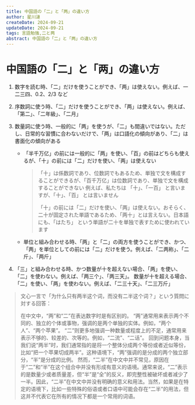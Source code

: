 ```yaml
---
title: 中国語の「二」と「两」の違い方
author: 星川漣
createDate: 2024-09-21
updateDate: 2024-09-21
tags: 言語勉強,二と两
abstract: 中国語の「二」と「两」の違い方
---
```


# 中国語の「二」と「两」の違い方

1. 数字を読む時、「二」だけを使うことができ、「两」は使えない。例えば、一二三四、0.2、2/3 など

2. 序数詞に使う時、「二」だけを使うことができ、「两」は使えない。例えば、「第二」、「二年級」、「二月」

3. 数量詞に使う時、一般的に「两」を使うが、「二」も間違いではない。ただし、日常的な習慣に合わないだけで、「两」は口語化の傾向があり、「二」は書面化の傾向がある

    - 「半千万亿」の前には一般的に「两」を使い、「百」の前はどちらも使えるが、「十」の前には「二」だけを使い、「两」は使えない

        > 「十」は係数詞であり、位数詞でもあるため、単独で文を構成することができるが、「百千万亿」は位数詞であり、単独で文を構成することができない
        > 例えば、私たちは 「十」、「一百」 と言いますが、「十」、「百」 とは言いません
        >
        > 「十」の前には「二」だけを使い、「两」は使えない。おそらく、二十が固定された単語であるため、「两十」とは言えない。日本語にも、「はたち」 という単語が二十を単独で表すために使われています

    - 単位と組み合わせる時、「两」と「二」の両方を使うことができ、かつ、「两」を単位としての前には「二」だけを使う。例えば、「二两称」、「二斤」、「两斤」

4. 「三」と組み合わせる時、かつ数量が十を超えない場合、「两」を使い、「二」を使わない。例えば、「两三个」、「两三天」。
   数量が十を超える場合、「二」を使い、「两」を使わない。例えば、「二三十天」、「二三万斤」

> 文心一言で「为什么只有两半这个词，而没有二半这个词？」という質問に対する回答：
>
> 在中文中，“两”和“二”在表达数字时是有区别的。 “两”通常用来表示两个不同的、独立的个体或事物，强调的是两个单独的实体。例如，“两个人”、“两个苹果”。 “二”则更多地强调一种数量或程度上的不足，通常用来表示不够的、较差的、次等的。例如，“二流”、“二话”。 回到问题本身，当我们说“两半”时，我们通常指的是将一个整体分成两个等份或者近似等份，比如“把一个苹果切成两半”。这种语境下，“两”强调的是分成的两个独立部分，“半”是分成的比例。 然而，“二半”在中文中并不常见，原因在于“二”和“半”在这个组合中并没有形成有意义的语境。通常来说，“二”表示的是数量少或者质量差，但“半”是“全”的反义，即完整性被破坏或者减少了一半。因此，“二半”在中文中并没有明确的意义和用法。当然，如果是在特定的语境下，比如一些特殊的俗语或者口语中可能会存在“二半”的用法，但这并不代表它在所有的情况下都是一个常用的词语。
